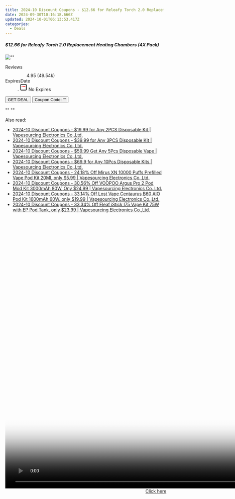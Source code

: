 ```yaml
---
title: 2024-10 Discount Coupons - $12.66 for Releafy Torch 2.0 Replacement Heating Chambers (4X Pack) | Eight Vape
date: 2024-09-30T10:16:18.666Z
updated: 2024-10-01T06:13:53.417Z
categories:
  - Deals
---
```


<div class="max-w-4xl mx-auto grid grid-cols-1 lg:max-w-5xl lg:gap-x-20 lg:grid-cols-2">
  <div class="relative p-3 col-start-1 row-start-1 flex flex-col-reverse rounded-lg bg-gradient-to-t from-black/75 via-black/0 sm:bg-none sm:row-start-2 sm:p-0 lg:row-start-1">
    <h5 class="mt-1 text-lg font-semibold text-white sm:text-slate-900 md:text-2xl dark:sm:text-white">$12.66 for Releafy Torch 2.0 Replacement Heating Chambers (4X Pack)</h5>
  </div>
  
  <div class="col-start-1 col-end-3 row-start-1 grid gap-4 sm:mb-6 sm:grid-cols-4 lg:col-start-2 lg:row-span-6 lg:row-end-6 lg:mb-0 lg:gap-6">
      <img src="&quot;&quot;" onClick="javascript:window.open(decodeURIComponent('%22https%3A%2F%2Fwww.shareasale.com%2Fu.cfm%3Fd%3D1089963%26m%3D59344%26u%3D4338022%22'), '_blank');void(0);" alt="&quot;&quot;" class="h-60 w-full rounded-lg object-cover sm:col-span-2 sm:h-52 lg:col-span-full" loading="lazy" />
    
  </div>
  <dl class="row-start-2 mt-4 flex items-center text-xs font-medium sm:row-start-3 sm:mt-1 md:mt-2.5 lg:row-start-2">
    <dt class="sr-only">Reviews</dt>
    <dd class="flex items-center text-indigo-600 dark:text-indigo-400">
      <svg width="24" height="24" fill="none" aria-hidden="true" class="mr-1 stroke-current dark:stroke-indigo-500">
        <path d="m12 5 2 5h5l-4 4 2.103 5L12 16l-5.103 3L9 14l-4-4h5l2-5Z" stroke-width="2" stroke-linecap="round" stroke-linejoin="round" />
      </svg>
      <span>4.95 <span class="font-normal text-slate-400">(49.54k)</span></span>
    </dd>
    <dt class="sr-only">ExpiresDate</dt>
    <dd class="flex items-center">
      <svg width="2" height="2" aria-hidden="true" fill="currentColor" class="mx-3 text-slate-300">
        <circle cx="1" cy="1" r="1" />
      </svg>
      <svg width="24" height="24" viewBox="0 0 24 24" fill="none" stroke="currentColor" stroke-width="2">
        <rect x="3" y="3" width="18" height="18" rx="2" fill="#fff" />
        <path d="M6 10L18 10" stroke="red" stroke-width="2" fill="none" />
        <path d="M10 6L10 18" stroke="#fff" stroke-width="2" fill="none" />
      </svg>
      No Expires    </dd>
  </dl>
  <div class="col-start-1 row-start-3 mt-4 self-center sm:col-start-2 sm:row-span-2 sm:row-start-2 sm:mt-0 lg:col-start-1 lg:row-start-3 lg:row-end-4 lg:mt-6">
    <button type="button" onClick="javascript:window.open(decodeURIComponent('%22https%3A%2F%2Fwww.shareasale.com%2Fu.cfm%3Fd%3D1089963%26m%3D59344%26u%3D4338022%22'), '_blank');void(0);" class="rounded-lg bg-red-600 px-3 py-2 text-sm font-medium leading-6 text-white">GET DEAL</button>
    <button type="button" onClick="javascript:window.open(decodeURIComponent('%22https%3A%2F%2Fwww.shareasale.com%2Fu.cfm%3Fd%3D1089963%26m%3D59344%26u%3D4338022%22'), '_blank');void(0);" class="border-dashed border-2 border-indigo-600 bg-green-100 text-sm leading-6 font-medium py-2 px-3 rounded-lg">Coupon Code: &quot;&quot;</button>
  </div>
  <p class="col-start-1 mt-4 text-sm leading-6 sm:col-span-2 lg:col-span-1 lg:row-start-4 lg:mt-6 dark:text-slate-400">
    "" 
""  </p>
</div>

<span class="atpl-alsoreadstyle">Also read:</span>
<div><ul>
<li><a href="https://coupons.techidaily.com/coupon-1069758-share-90958-sale/"><u>2024-10 Discount Coupons - $19.99 for Any 2PCS Disposable Kit | Vapesourcing Electronics Co.,Ltd.</u></a></li>
<li><a href="https://coupons.techidaily.com/coupon-1069759-share-90958-sale/"><u>2024-10 Discount Coupons - $39.99 for Any 3PCS Disposable Kit | Vapesourcing Electronics Co.,Ltd.</u></a></li>
<li><a href="https://coupons.techidaily.com/coupon-1067692-share-90958-sale/"><u>2024-10 Discount Coupons - $59.99 Get Any 5Pcs Disposable Vape | Vapesourcing Electronics Co.,Ltd.</u></a></li>
<li><a href="https://coupons.techidaily.com/coupon-1079076-share-90958-sale/"><u>2024-10 Discount Coupons - $69.9 for Any 10Pcs Disposable Kits | Vapesourcing Electronics Co.,Ltd.</u></a></li>
<li><a href="https://coupons.techidaily.com/coupon-1083259-share-90958-sale/"><u>2024-10 Discount Coupons - 24.18% Off Mirus XN 10000 Puffs Prefilled Vape Pod Kit 20Ml, only $5.99 | Vapesourcing Electronics Co.,Ltd.</u></a></li>
<li><a href="https://coupons.techidaily.com/coupon-1084868-share-90958-sale/"><u>2024-10 Discount Coupons - 30.56% Off VOOPOO Argus Pro 2 Pod Mod Kit 3000mAh 80W, Ony $24.99 | Vapesourcing Electronics Co.,Ltd.</u></a></li>
<li><a href="https://coupons.techidaily.com/coupon-1060142-share-90958-sale/"><u>2024-10 Discount Coupons - 33.14% Off Lost Vape Centaurus B60 AIO Pod Kit 1600mAh 60W, only $19.99 | Vapesourcing Electronics Co.,Ltd.</u></a></li>
<li><a href="https://coupons.techidaily.com/coupon-1059849-share-90958-sale/"><u>2024-10 Discount Coupons - 33.34% Off Eleaf iStick I75 Vape Kit 75W with EP Pod Tank, only $23.99 | Vapesourcing Electronics Co.,Ltd.</u></a></li>
</ul></div>

<ins class="adsbygoogle"
      style="display:block"
      data-ad-client="ca-pub-7571918770474297"
      data-ad-slot="8358498916"
      data-ad-format="auto"
      data-full-width-responsive="true"></ins>
    

<!-- affiliate ads begin -->
<span id="701707">
					<video width="1536" height="864" style="cursor:pointer"
           poster="//a.impactradius-go.com/display-clicktoplayimage/701707.png"
           onclick="if(!this.playClicked){this.play();this.setAttribute('controls',true);this.playClicked=true;}">
	   <source src="//a.impactradius-go.com/display-ad/7443-701707">
	   <img src="//a.impactradius-go.com/display-clicktoplayimage/701707.png" style="border: none; height: 100%; width: 100%; object-fit: contain">
	</video>
	<div style="width:960px;text-align:center"><a href="javascript:window.open(decodeURIComponent('https%3A%2F%2Fappsumo.8odi.net%2Fc%2F5597632%2F701707%2F7443'), '_blank');void(0);">Click here</a></div>
</span>
<img height="0" width="0" src="https://imp.pxf.io/i/5597632/701707/7443" style="position:absolute;visibility:hidden;" border="0" />
<!-- affiliate ads end -->

